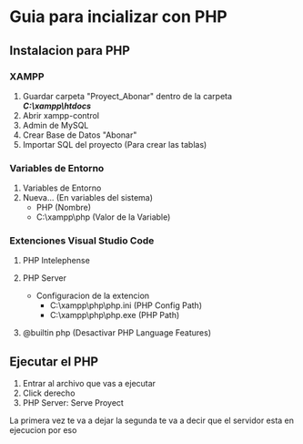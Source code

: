 # Guia para incializar con PHP

## Instalacion para PHP

### XAMPP

1. Guardar carpeta "Proyect_Abonar" dentro de la carpeta ***C:\xampp\htdocs***
2. Abrir xampp-control
3. Admin de MySQL
4. Crear Base de Datos "Abonar"
5. Importar SQL del proyecto (Para crear las tablas)

### Variables de Entorno

1. Variables de Entorno
2. Nueva... (En variables del sistema)
   - PHP (Nombre)
   - C:\xampp\php (Valor de la Variable)

### Extenciones Visual Studio Code

1. PHP Intelephense

2. PHP Server
   - Configuracion de la extencion
     - C:\xampp\php\php.ini (PHP Config Path)
     - C:\xampp\php\php.exe (PHP Path)
       
3. @builtin php (Desactivar PHP Language Features)

## Ejecutar el PHP

1. Entrar al archivo que vas a ejecutar
2. Click derecho
3. PHP Server: Serve Proyect

La primera vez te va a dejar la segunda te va a decir que el servidor esta en ejecucion por eso 
